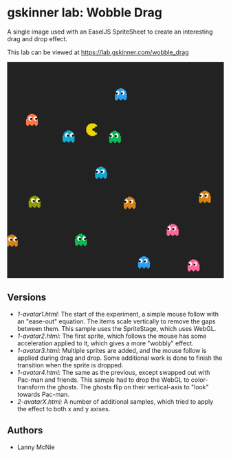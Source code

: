 # gskinner lab: Wobble Drag
A single image used with an EaselJS SpriteSheet to create an interesting drag and drop effect.

This lab can be viewed at https://lab.gskinner.com/wobble_drag

![Wobble Drag](screenshot.png "Wobble Drag")

## Versions
 * *1-avatar1.html:* The start of the experiment, a simple mouse follow with an "ease-out" 
equation. The items scale vertically to remove the gaps between them. This sample uses the SpriteStage,
which uses WebGL.
 * *1-avatar2.html:* The first sprite, which follows the mouse has some acceleration applied to it, 
 which gives a more "wobbly" effect.
 * *1-avatar3.html:* Multiple sprites are added, and the mouse follow is applied during drag and drop. Some
 additional work is done to finish the transition when the sprite is dropped.
 * *1-avatar4.html:* The same as the previous, except swapped out with Pac-man and friends. This sample had
 to drop the WebGL to color-transform the ghosts. The ghosts flip on their vertical-axis to "look" towards 
 Pac-man.
 * *2-avatarX.html:* A number of additional samples, which tried to apply the effect to both x and y axises.
 
 ## Authors
 * Lanny McNie


